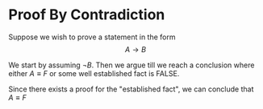# Proof By Contradiction
Suppose we wish to prove a statement in the form 
$$A \to B$$

We start by assuming $\lnot B$. Then we argue till we reach a conclusion where either $A\equiv F$ or some well established fact is $\text{FALSE}$.

Since there exists a proof for the "established fact", we can conclude that $A \equiv F$
